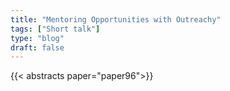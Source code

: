 ```yaml
---
title: "Mentoring Opportunities with Outreachy"
tags: ["Short talk"]
type: "blog"
draft: false
---
```


{{< abstracts paper="paper96">}}


